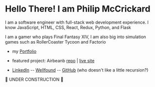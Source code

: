 # Hello There! I am Philip McCrickard

I am a software engineer with full-stack web development experience. I know JavaScript, HTML, CSS, React, Redux, Python, and Flask

I am a gamer who plays Final Fantasy XIV, I am also big into simulation games such as RollerCoaster Tycoon and Factorio

- my [Portfolio](https://pcricket10.github.io/)
- featured project: Airbeanb [repo](https://github.com/pcricket10/Airbeanb) | [live site](https://airbeanb-pcricket10.herokuapp.com/)

- [LinkedIn](https://www.linkedin.com/in/pcricket10/) -- [Wellfound](https://wellfound.com/u/philip-mccrickard) -- [GitHub](https://github.com/pcricket10) (who doesn't like a little recursion?)

🚧 UNDER CONSTRUCTION 🚧

<!--
**pcricket10/pcricket10** is a ✨ _special_ ✨ repository because its `README.md` (this file) appears on your GitHub profile.

Here are some ideas to get you started:

- 🔭 I’m currently working on ...
- 🌱 I’m currently learning ...
- 👯 I’m looking to collaborate on ...
- 🤔 I’m looking for help with ...
- 💬 Ask me about ...
- 📫 How to reach me: ...
- 😄 Pronouns: ...
- ⚡ Fun fact: ...
-->
